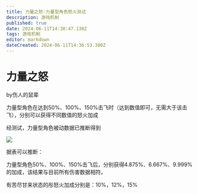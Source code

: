 ```yaml
---
title: 力量之怒-力量型角色怒火测试
description: 游戏机制
published: true
date: 2024-06-11T14:38:47.138Z
tags: 游戏机制
editor: markdown
dateCreated: 2024-06-11T14:36:53.380Z
---
```


# 力量之怒
by伤人的鼠辈

力量型角色在达到50%、100%、150%击飞时（达到数值即可，无需大于该击飞），分别可以获得不同数值的怒火加成

经测试，力量型角色被动数据已推断得到

<img src=https://www.freeimg.cn/i/2024/06/11/6668612f499de.jpg></img>

据表可以推断：

力量型角色50%、100%、150%击飞后，分别获得4.875%、6.667%、9.999%的加成，该结果与目前所有伤害数据相符。

有苦尽甘来状态的彤怒火加成分别是：10%，12%，15%
